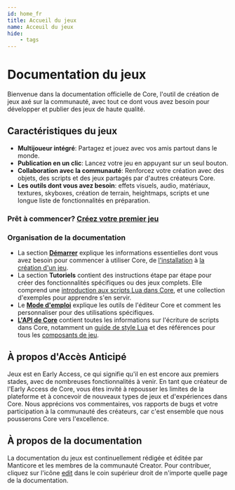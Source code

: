 ```yaml
---
id: home_fr
title: Accueil du jeux
name: Acceuil du jeux 
hide:
    - tags
---
```


# Documentation du jeux 

Bienvenue dans la documentation officielle de Core, l'outil de création de jeux axé sur la communauté, avec tout ce dont vous avez besoin pour développer et publier des jeux de haute qualité.

## Caractéristiques du jeux 

- **Multijoueur intégré**: Partagez et jouez avec vos amis partout dans le monde.
- **Publication en un clic**: Lancez votre jeu en appuyant sur un seul bouton.
- **Collaboration avec la communauté**: Renforcez votre création avec des objets, des scripts et des jeux partagés par d'autres créateurs Core.
- **Les outils dont vous avez besoin**: effets visuels, audio, matériaux, textures, skyboxes, création de terrain, heightmaps, scripts et une longue liste de fonctionnalités en préparation.

### Prêt à commencer? [Créez votre premier jeu](my_first_multiplayer_game.fr.md)

### Organisation de la documentation

- La section [**Démarrer**](editor_intro.md) explique les informations essentielles dont vous avez besoin pour commencer à utiliser Core, de [l'installation](installing_core.fr.md) à [la création d'un jeu](my_first_multiplayer_game.fr.md).
- La section **Tutoriels** contient des instructions étape par étape pour créer des fonctionnalités spécifiques ou des jeux complets. Elle comprend une [introduction aux scripts Lua dans Core](lua_basics_lightbulb.md), et une collection d'exemples pour apprendre s'en servir.
- Le [**Mode d'emploi**](editor_intro.fr.md) explique les outils de l'éditeur Core et comment les personnaliser pour des utilisations spécifiques.
- [**L'API de Core**](api/index.md) contient toutes les informations sur l'écriture de scripts dans Core, notamment un [guide de style Lua](lua_style_guide.md) et des références pour tous les [composants de jeu](components.md).

## À propos d'Accès Anticipé

Jeux est en Early Access, ce qui signifie qu'il en est encore aux premiers stades, avec de nombreuses fonctionnalités à venir. En tant que créateur de l'Early Access de Core, vous êtes invité à repousser les limites de la plateforme et à concevoir de nouveaux types de jeux et d'expériences dans Core. Nous apprécions vos commentaires, vos rapports de bugs et votre participation à la communauté des créateurs, car c'est ensemble que nous pousserons Core vers l'excellence.

## À propos de la documentation

La documentation du jeux est continuellement rédigée et éditée par Manticore et les membres de la communauté Creator. Pour contribuer, cliquez sur l'icône <a href="#" title="Edit this page" class="md-icon">edit</a> dans le coin supérieur droit de n'importe quelle page de la documentation.
